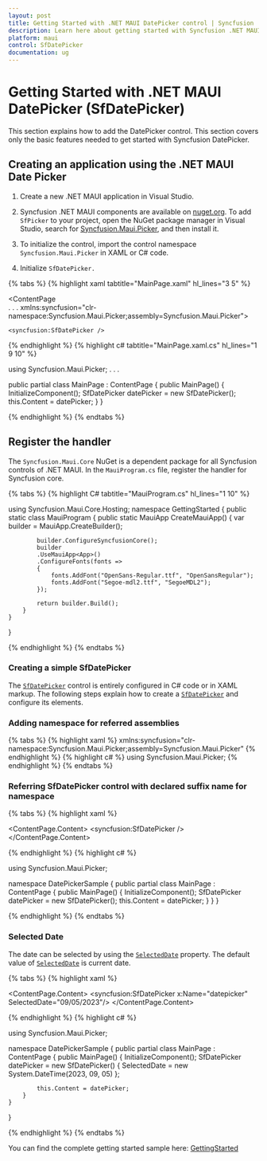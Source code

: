 ```yaml
---
layout: post
title: Getting Started with .NET MAUI DatePicker control | Syncfusion
description: Learn here about getting started with Syncfusion .NET MAUI DatePicker (SfDatePicker) control, its elements and more.
platform: maui
control: SfDatePicker
documentation: ug
---
```



# Getting Started with .NET MAUI DatePicker (SfDatePicker)

This section explains how to add the DatePicker control. This section covers only the basic features needed to get started with Syncfusion DatePicker.

## Creating an application using the .NET MAUI Date Picker

1. Create a new .NET MAUI application in Visual Studio.

2. Syncfusion .NET MAUI components are available on [nuget.org](https://www.nuget.org/). To add `SfPicker` to your project, open the NuGet package manager in Visual Studio, search for [Syncfusion.Maui.Picker](), and then install it.

3. To initialize the control, import the control namespace `Syncfusion.Maui.Picker` in XAML or C# code.

4. Initialize `SfDatePicker.`

{% tabs %}
{% highlight xaml tabtitle="MainPage.xaml" hl_lines="3 5" %}

<ContentPage   
    . . .
    xmlns:syncfusion="clr-namespace:Syncfusion.Maui.Picker;assembly=Syncfusion.Maui.Picker">

    <syncfusion:SfDatePicker />
</ContentPage>

{% endhighlight %}
{% highlight c# tabtitle="MainPage.xaml.cs" hl_lines="1 9 10" %}

using Syncfusion.Maui.Picker;
. . .

public partial class MainPage : ContentPage
{
    public MainPage()
    {
        InitializeComponent();
        SfDatePicker datePicker = new SfDatePicker();
        this.Content = datePicker;
    }
}

{% endhighlight %}
{% endtabs %}

## Register the handler

The `Syncfusion.Maui.Core` NuGet is a dependent package for all Syncfusion controls of .NET MAUI. In the `MauiProgram.cs` file, register the handler for Syncfusion core.

{% tabs %}
{% highlight C# tabtitle="MauiProgram.cs" hl_lines="1 10" %}

using Syncfusion.Maui.Core.Hosting;
namespace GettingStarted
{
    public static class MauiProgram
    {
        public static MauiApp CreateMauiApp()
        {
            var builder = MauiApp.CreateBuilder();

            builder.ConfigureSyncfusionCore();
            builder
            .UseMauiApp<App>()
            .ConfigureFonts(fonts =>
            {
                fonts.AddFont("OpenSans-Regular.ttf", "OpenSansRegular");
                fonts.AddFont("Segoe-mdl2.ttf", "SegoeMDL2");
            });

            return builder.Build();
        }
    }
}

{% endhighlight %}
{% endtabs %}

### Creating a simple SfDatePicker

The [`SfDatePicker`]() control is entirely configured in C# code or in XAML markup. The following steps explain how to create a [`SfDatePicker`]() and configure its elements.

### Adding namespace for referred assemblies

{% tabs %}
{% highlight xaml %}
xmlns:syncfusion="clr-namespace:Syncfusion.Maui.Picker;assembly=Syncfusion.Maui.Picker"
{% endhighlight %}
{% highlight c# %}
using Syncfusion.Maui.Picker;
{% endhighlight %}
{% endtabs %}

### Referring SfDatePicker control with declared suffix name for namespace

{% tabs %}
{% highlight xaml %}

<?xml version="1.0" encoding="utf-8" ?>
<ContentPage xmlns="http://schemas.microsoft.com/dotnet/2021/maui"
             xmlns:x="http://schemas.microsoft.com/winfx/2009/xaml"
             xmlns:local="clr-namespace:DatePickerSample"
             xmlns:syncfusion="clr-namespace:Syncfusion.Maui.Picker;assembly=Syncfusion.Maui.Picker"
             x:Class="DatePickerSample.MainPage">
    <ContentPage.Content>
        <syncfusion:SfDatePicker />
    </ContentPage.Content>
</ContentPage>

{% endhighlight %}
{% highlight c# %}

using Syncfusion.Maui.Picker;

namespace DatePickerSample
{
    public partial class MainPage : ContentPage
    {
        public MainPage()
        {
            InitializeComponent();
            SfDatePicker datePicker = new SfDatePicker();
            this.Content = datePicker;
        }
    }
}

{% endhighlight %}
{% endtabs %}

### Selected Date

The date can be selected by using the [`SelectedDate`]() property. The default value of [`SelectedDate`]() is current date.

{% tabs %}
{% highlight xaml %}

<?xml version="1.0" encoding="utf-8" ?>
<ContentPage xmlns="http://schemas.microsoft.com/dotnet/2021/maui"
             xmlns:x="http://schemas.microsoft.com/winfx/2009/xaml"
             xmlns:local="clr-namespace:DatePickerSample"
             xmlns:syncfusion="clr-namespace:Syncfusion.Maui.Picker;assembly=Syncfusion.Maui.Picker"
             x:Class="DatePickerSample.MainPage">
    <ContentPage.Content>
        <syncfusion:SfDatePicker x:Name="datepicker"
                                 SelectedDate="09/05/2023"/>
    </ContentPage.Content>
</ContentPage>

{% endhighlight %}
{% highlight c# %}

using Syncfusion.Maui.Picker;

namespace DatePickerSample
{
    public partial class MainPage : ContentPage
    {
        public MainPage()
        {
            InitializeComponent();
            SfDatePicker datePicker = new SfDatePicker()
            {
                SelectedDate = new System.DateTime(2023, 09, 05)
            };

            this.Content = datePicker;
        }
    }
}

{% endhighlight %}
{% endtabs %}


You can find the complete getting started sample here: [GettingStarted]()